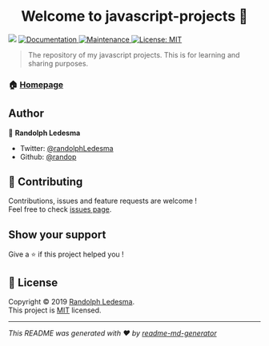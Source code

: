 <h1 align="center">Welcome to javascript-projects 👋</h1>
<p>
  <img src="https://img.shields.io/badge/version-1.0.0-blue.svg?cacheSeconds=2592000" />
  <a href="https://github.com/randop/javascript-projects#readme">
    <img alt="Documentation" src="https://img.shields.io/badge/documentation-yes-brightgreen.svg" target="_blank" />
  </a>
  <a href="https://github.com/randop/javascript-projects/graphs/commit-activity">
    <img alt="Maintenance" src="https://img.shields.io/badge/Maintained%3F-yes-green.svg" target="_blank" />
  </a>
  <a href="https://github.com/randop/javascript-projects/blob/master/LICENSE">
    <img alt="License: MIT" src="https://img.shields.io/badge/License-MIT-yellow.svg" target="_blank" />
  </a>
</p>

> The repository of my javascript projects. This is for learning and sharing purposes.

### 🏠 [Homepage](https://github.com/randop/javascript-projects#readme)

## Author

👤 **Randolph Ledesma**

* Twitter: [@randolphLedesma](https://twitter.com/randolphLedesma)
* Github: [@randop](https://github.com/randop)

## 🤝 Contributing

Contributions, issues and feature requests are welcome !<br />Feel free to check [issues page](https://github.com/randop/javascript-projects/issues).

## Show your support

Give a ⭐️ if this project helped you !

## 📝 License

Copyright © 2019 [Randolph Ledesma](https://github.com/randop).<br />
This project is [MIT](https://github.com/randop/javascript-projects/blob/master/LICENSE) licensed.

***
_This README was generated with ❤️ by [readme-md-generator](https://github.com/kefranabg/readme-md-generator)_